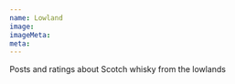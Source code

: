 ```yaml
---
name: Lowland
image:
imageMeta:
meta:
---
```

Posts and ratings about Scotch whisky from the lowlands
